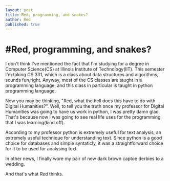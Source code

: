 ```yaml
---
layout: post
title: Red, programming, and snakes?
author: Red
published: true
---
```


#Red, programming, and snakes?
===

I don't think I've mentioned the fact that I'm studying for a degree in Computer Science(CS) at Illinois Institute of 
Technology(IIT).  This semester I'm taking CS 331, which is a class about data structures and algorithms, sounds fun,right.
Anyway, most of the CS classes are taught in a programming language, and this class in particular is taught in python programming language. 

Now you may be thinking, "Red, what the hell does this have to do with Digital Humanities?".  Well, to tell you the truth once my professor for Digital Humanities was going to have us work in python, I was pretty damn glad. That's because now I was going to see real life uses for the programming that I was learning(kind off).  

According to my professor python is extremely useful for text analysis, an extremely useful technique for understanding text.  Since python is a good choice for databases and simple syntaticly, it was a straightforward choice for it to be used for analysing text.  

In other news, I finally wore my pair of new dark brown captoe derbies to a wedding.

And that's what Red thinks.
